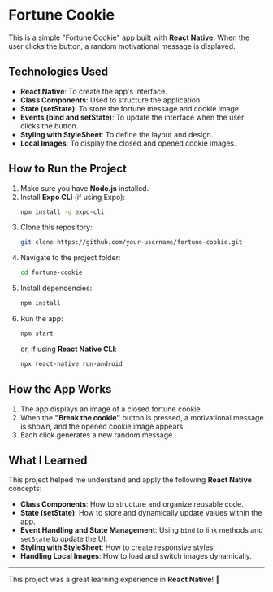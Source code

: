 # Fortune Cookie

This is a simple "Fortune Cookie" app built with **React Native**. When the user clicks the button, a random motivational message is displayed.

## Technologies Used

- **React Native**: To create the app's interface.
- **Class Components**: Used to structure the application.
- **State (setState)**: To store the fortune message and cookie image.
- **Events (bind and setState)**: To update the interface when the user clicks the button.
- **Styling with StyleSheet**: To define the layout and design.
- **Local Images**: To display the closed and opened cookie images.

## How to Run the Project

1. Make sure you have **Node.js** installed.
2. Install **Expo CLI** (if using Expo):
   ```sh
   npm install -g expo-cli
   ```
3. Clone this repository:
   ```sh
   git clone https://github.com/your-username/fortune-cookie.git
   ```
4. Navigate to the project folder:
   ```sh
   cd fortune-cookie
   ```
5. Install dependencies:
   ```sh
   npm install
   ```
6. Run the app:
   ```sh
   npm start
   ```
   or, if using **React Native CLI**:
   ```sh
   npx react-native run-android
   ```

## How the App Works

1. The app displays an image of a closed fortune cookie.
2. When the **"Break the cookie"** button is pressed, a motivational message is shown, and the opened cookie image appears.
3. Each click generates a new random message.

## What I Learned

This project helped me understand and apply the following **React Native** concepts:

- **Class Components**: How to structure and organize reusable code.
- **State (setState)**: How to store and dynamically update values within the app.
- **Event Handling and State Management**: Using `bind` to link methods and `setState` to update the UI.
- **Styling with StyleSheet**: How to create responsive styles.
- **Handling Local Images**: How to load and switch images dynamically.


---

This project was a great learning experience in **React Native**! 🚀

